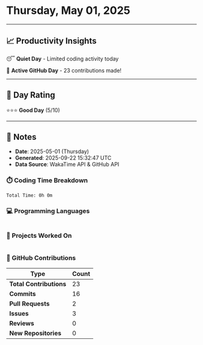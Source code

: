 # Thursday, May 01, 2025

---

## 📈 Productivity Insights

😴 **Quiet Day** - Limited coding activity today

🚀 **Active GitHub Day** - 23 contributions made!

---

## 🎯 Day Rating

⭐⭐⭐ **Good Day** (5/10)

---

## 📝 Notes

- **Date**: 2025-05-01 (Thursday)
- **Generated**: 2025-09-22 15:32:47 UTC
- **Data Source**: WakaTime API & GitHub API


### ⏱️ Coding Time Breakdown

```
Total Time: 0h 0m
```

### 💻 Programming Languages

```
```

### 📂 Projects Worked On

```
```


### 🐙 GitHub Contributions

| Type | Count |
|------|-------|
| **Total Contributions** | 23 |
| **Commits** | 16 |
| **Pull Requests** | 2 |
| **Issues** | 3 |
| **Reviews** | 0 |
| **New Repositories** | 0 |

